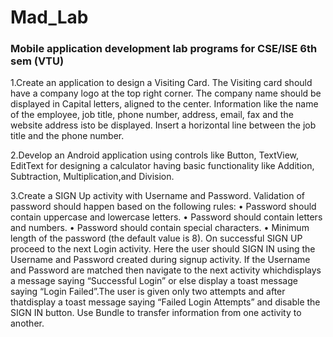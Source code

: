 # Mad_Lab
### Mobile application development lab programs for CSE/ISE 6th sem (VTU)

1.Create an application to design a Visiting Card. The Visiting card should have a company logo at the
 top right corner. The company name should be displayed in Capital letters, aligned to the center.
 Information like the name of the employee, job title, phone number, address, email, fax and the
 website address isto be displayed. Insert a horizontal line between the job title and the phone
 number.
 
2.Develop an Android application using controls like Button, TextView, EditText for designing a
   calculator having basic functionality like Addition, Subtraction, Multiplication,and Division.
  
3.Create a SIGN Up activity with Username and Password. Validation of password should happen
  based on the following rules:
  • Password should contain uppercase and lowercase letters.
  • Password should contain letters and numbers.
  • Password should contain special characters.
  • Minimum length of the password (the default value is 8).
  On successful SIGN UP proceed to the next Login activity. Here the user should SIGN IN using
  the Username and Password created during signup activity. If the Username and Password are
  matched then navigate to the next activity whichdisplays a message saying “Successful Login” or
  else display a toast message saying “Login Failed”.The user is given only two attempts and after
  thatdisplay a toast message saying “Failed Login Attempts” and disable the SIGN IN button. Use
  Bundle to transfer information from one activity to another.
